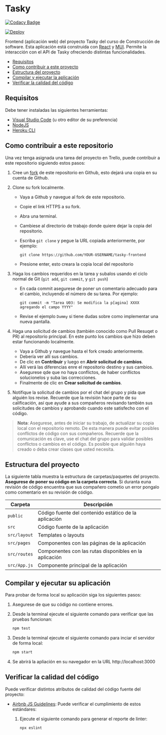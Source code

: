 # Tasky

[![Codacy Badge](https://app.codacy.com/project/badge/Grade/814d48608b544f66b17618e014f99931)](https://www.codacy.com/gh/wjfatuan/tasky-frontend/dashboard?utm_source=github.com&amp;utm_medium=referral&amp;utm_content=wjfatuan/tasky-frontend&amp;utm_campaign=Badge_Grade)

[![Deploy](https://www.herokucdn.com/deploy/button.svg)](https://heroku.com/deploy)

Frontend (aplicación web) del proyecto Tasky del curso de Construcción de software. Esta aplicación está construida con [React](https://reactjs.org/) y [MUI](https://mui.com/core/). Permite la interacción con el API de Tasky ofreciendo distintas funcionalidades.

- [Requisitos](#requisitos)
- [Como contribuir a este proyecto](#como-contribuir-a-este-repositorio)
- [Estructura del proyecto](#estructura-del-proyecto)
- [Compilar y ejecutar la aplicación](#compilar-y-ejecutar-su-aplicación)
- [Verificar la calidad del código](#verificar-la-calidad-del-código)

## Requisitos

Debe tener instaladas las siguientes herramientas:

- [Visual Studio Code](https://code.visualstudio.com/) (u otro editor de su preferencia)
- [NodeJS](https://nodejs.org/en/)
- [Heroku CLI](https://devcenter.heroku.com/articles/heroku-cli)

## Como contribuir a este repositorio

Una vez tenga asignada una tarea del proyecto en Trello, puede contribuir a este repositorio siguiendo estos pasos:

1. Cree un [fork](https://docs.github.com/en/get-started/quickstart/fork-a-repo) de este repositorio en Github, esto dejará una copia en su cuenta de Github.

2. Clone su fork localmente.

   - Vaya a Github y navegue al fork de este repositorio.
   - Copie el link HTTPS a su fork.
   - Abra una terminal.
   - Cambiese al directorio de trabajo donde quiere dejar la copia del repositorio.
   - Escriba `git clone` y pegue la URL copiada anteriormente, por ejemplo:

     ```git
     git clone https://github.com/YOUR-USERNAME/tasky-frontend
     ```

   - Presione enter, esto creara la copia local del repositorio

3. Haga los cambios requeridos en la tarea y subalos usando el ciclo normal de Git (`git add`, `git commit`, y `git push`)
    - En cada commit asegurese de poner un comentario adecuado para el cambio, incluyendo el número de su tarea. Por ejemplo:

      ```git
      git commit -m "Tarea U03: Se modifica la p[agina] XXXX agregando el campo YYYY"
      ```

    - Revise el ejemplo `Dummy` si tiene dudas sobre como implementar una nueva pantalla.

4. Haga una solicitud de cambios (también conocido como Pull Resuqet o PR) al repositorio principal. En este punto los cambios que hizo deben estar funcionando localmente.

   - Vaya a Github y navegue hasta el fork creado anteriormente.
   - Debería ver allí sus cambios.
   - De clic en **Contribuir** y luego en **Abrir solicitud de cambios**.
   - Allí verá las diferencias enre el repositorio destino y sus cambios.
   - Asegurese qde que no haya conflictos, de haber conflictos solucionelos y suba las correcciones.
   - Finalmente de clic en **Crear solicitud de cambios**.

5. Notifique la solicitud de cambios por el chat del grupo y pida que alguién los revise. Recuerde que la revisión hace parte de su calificación, así que ayude a sus compañeros revisando también sus solicitudes de cambios y aprobando cuando este satisfecho con el código.

> **Nota**: Asegurese, antes de iniciar su trabajo, de actualizar su copia local con el repositorio remoto. De esta manera puede evitar posibles conflictos de código con sus compañeros. Recuerde que la comunicación es clave, use el chat del grupo para validar posibles conflictos o cambios en el código. Es posible que alguién haya creado o deba crear clases que usted necesita.

## Estructura del proyecto

La siguiente tabla muestra la estructura de carpetas/paquetes del proyecto. **Asegurese de poner su código en la carpeta correcta**. Si duranta euna revisión de código encuentra que sus compañero cometio un error pongalo como comentario en su revisión de código.

| Carpeta | Descripción |
|---------|-------------|
|`public`|Código fuente del contenido estático de la aplicación|
|`src`|Código fuente de la aplicación|
|`src/layout`|Templates o layouts|
|`src/pages`|Componentes con las páginas de la aplicación|
|`src/routes`|Componentes con las rutas disponibles en la aplicación|
|`src/App.js`|Componente principal de la aplicación|

## Compilar y ejecutar su aplicación

Para probar de forma local su aplicación siga los siguientes pasos:

1. Asegurese de que su código no contiene errores.

2. Desde la terminal ejecute el siguiente comando para verificar que las pruebas funcionan:

   ```bash
   npm test
   ```

3. Desde la terminal ejecute el siguiente comando para inciar el servidor de forma local:

   ```bash
   npm start
   ```

4. Se abrirá la apliación en su navegador en la URL http://localhost:3000

## Verificar la calidad del código

Puede verificar distintos atributos de calidad del código fuente del proyecto:

- [Airbnb JS Guidelines](https://github.com/airbnb/javascript): Puede verificar el cumplimiento de estos estándares:

  1. Ejecute el siguiente comando para generar el reporte de linter:

     ```bash
     npx eslint
     ```
